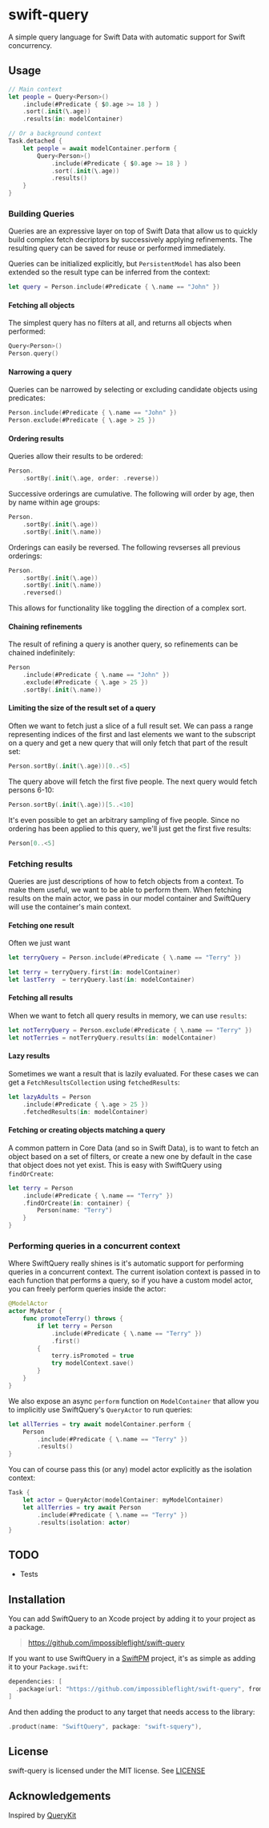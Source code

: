# swift-query
A simple query language for Swift Data with automatic support for Swift concurrency.

## Usage

```swift
// Main context
let people = Query<Person>()
    .include(#Predicate { $0.age >= 18 } )
    .sort(.init(\.age))
    .results(in: modelContainer)

// Or a background context
Task.detached {
    let people = await modelContainer.perform {
        Query<Person>()
            .include(#Predicate { $0.age >= 18 } )
            .sort(.init(\.age))
            .results()
    }
}    
```

### Building Queries

Queries are an expressive layer on top of Swift Data that allow us to quickly build 
complex fetch decriptors by successively applying refinements. The resulting query can 
be saved for reuse or performed immediately. 

Queries can be initialized explicitly, but `PersistentModel` has also been extended 
so the result type can be inferred from the context:

```swift    
let query = Person.include(#Predicate { \.name == "John" })
```

#### Fetching all objects

The simplest query has no filters at all, and returns all objects when performed:

```swift
Query<Person>()
Person.query()
``` 

#### Narrowing a query

Queries can be narrowed by selecting or excluding candidate objects using predicates:

```swift
Person.include(#Predicate { \.name == "John" })
Person.exclude(#Predicate { \.age > 25 })
```

#### Ordering results

Queries allow their results to be ordered:

```swift
Person.
    .sortBy(.init(\.age, order: .reverse))
``` 

Successive orderings are cumulative. The following will order by age, then by name within 
age groups:

```swift
Person.
    .sortBy(.init(\.age))
    .sortBy(.init(\.name))
```

Orderings can easily be reversed. The following revserses all previous orderings:

```swift
Person.
    .sortBy(.init(\.age))
    .sortBy(.init(\.name))
    .reversed()
```

This allows for functionality like toggling the direction of a complex sort.

#### Chaining refinements

The result of refining a query is another query, so refinements can be chained indefinitely:

```swift
Person
    .include(#Predicate { \.name == "John" })
    .exclude(#Predicate { \.age > 25 })
    .sortBy(.init(\.name))
```

#### Limiting the size of the result set of a query

Often we want to fetch just a slice of a full result set. We can pass a range representing
indices of the first and last elements we want to the subscript on a query and get a new query that 
will only fetch that part of the result set:

```swift
Person.sortBy(.init(\.age))[0..<5]
```

The query above will fetch the first five people. The next query would fetch persons 6-10:

```swift
Person.sortBy(.init(\.age))[5..<10]
```

It's even possible to get an arbitrary sampling of five people. Since no ordering has
been applied to this query, we'll just get the first five results:

```swift
Person[0..<5]
```

### Fetching results

Queries are just descriptions of how to fetch objects from a context. To make them 
useful, we want to be able to perform them. When fetching results on the main actor,
we pass in our model container and SwiftQuery will use the container's main context.

#### Fetching one result

Often we just want 
 
```swift
let terryQuery = Person.include(#Predicate { \.name == "Terry" })

let terry = terryQuery.first(in: modelContainer)
let lastTerry  = terryQuery.last(in: modelContainer)
```

#### Fetching all results

When we want to fetch all query results in memory, we can use `results`:
 
```swift
let notTerryQuery = Person.exclude(#Predicate { \.name == "Terry" })
let notTerries = notTerryQuery.results(in: modelContainer)
```

#### Lazy results

Sometimes we want a result that is lazily evaluated. For these cases we can get a 
`FetchResultsCollection` using `fetchedResults`:

```swift
let lazyAdults = Person
    .include(#Predicate { \.age > 25 })
    .fetchedResults(in: modelContainer)
```

#### Fetching or creating objects matching a query

A common pattern in Core Data (and so in Swift Data), is to want to fetch an object 
based on a set of filters, or create a new one by default in the case that object 
does not yet exist. This is easy with SwiftQuery using `findOrCreate`:

```swift
let terry = Person
    .include(#Predicate { \.name == "Terry" })
    .findOrCreate(in: container) {
        Person(name: "Terry")
    }
}
```

### Performing queries in a concurrent context

Where SwiftQuery really shines is it's automatic support for performing queries
in a concurrent context. The current isolation context is passed in to each function
that performs a query, so if you have a custom model actor, you can freely perform
queries inside the actor:

```swift
@ModelActor
actor MyActor {
    func promoteTerry() throws {
        if let terry = Person
            .include(#Predicate { \.name == "Terry" })
            .first() 
        {
            terry.isPromoted = true
            try modelContext.save()
        }
    }
}
```

We also expose an async `perform` function on `ModelContainer` that allow you to 
implicitly use SwiftQuery's `QueryActor` to run queries:

```swift
let allTerries = try await modelContainer.perform {
    Person
        .include(#Predicate { \.name == "Terry" })
        .results()
}
``` 

You can of course pass this (or any) model actor explicitly as the isolation context:

```swift
Task {
    let actor = QueryActor(modelContainer: myModelContainer)
    let allTerries = try await Person
        .include(#Predicate { \.name == "Terry" })
        .results(isolation: actor)
}
```


## TODO
- Tests

## Installation

You can add SwiftQuery to an Xcode project by adding it to your project as a package.

> https://github.com/impossibleflight/swift-query

If you want to use SwiftQuery in a [SwiftPM](https://swift.org/package-manager/) project, it's as
simple as adding it to your `Package.swift`:

``` swift
dependencies: [
  .package(url: "https://github.com/impossibleflight/swift-query", from: "0.1.0")
]
```

And then adding the product to any target that needs access to the library:

```swift
.product(name: "SwiftQuery", package: "swift-squery"),
```

## License

swift-query is licensed under the MIT license. See [LICENSE](LICENSE)

## Acknowledgements

Inspired by [QueryKit](https://github.com/QueryKit/QueryKit)
